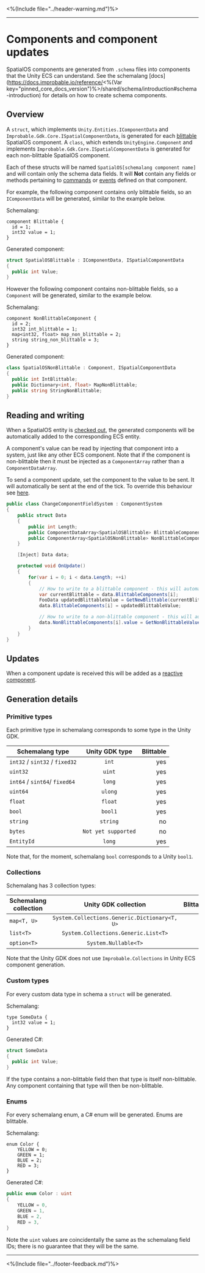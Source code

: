 <%(Include file="../header-warning.md")%>

-----

# Components and component updates
SpatialOS components are generated from `.schema` files into components that the Unity ECS can understand. See the schemalang [docs](https://docs.improbable.io/reference/<%(Var key="pinned_core_docs_version")%>/shared/schema/introduction#schema-introduction) for details on how to create schema components.

## Overview
A `struct`, which implements `Unity.Entities.IComponentData` and `Improbable.Gdk.Core.ISpatialComponentData`,
is generated for each [blittable](https://docs.microsoft.com/en-us/dotnet/framework/interop/blittable-and-non-blittable-types) SpatialOS component.
A `class`, which extends `UnityEngine.Component` and implements `Improbable.Gdk.Core.ISpatialComponentData` is generated for each non-blittable SpatialOS component.

Each of these structs will be named `SpatialOS[schemalang component name]` and will contain only the schema data fields.
It will **Not** contain any fields or methods pertaining to [commands]({{urlRoot}}/content/commands.md) or [events]({{urlRoot}}/content/events.md) defined on that component. 

For example, the following component contains only blittable fields, so an `IComponentData` will be generated, similar to the example below.

Schemalang:

```
component Blittable {
  id = 1;
  int32 value = 1;
}
```

Generated component:

```csharp
struct SpatialOSBlittable : IComponentData, ISpatialComponentData
{
  public int Value;
}
```

However the following component contains non-blittable fields, so a `Component` will be generated, similar to the example below.

Schemalang:

```
component NonBlittableComponent {
  id = 2;
  int32 int_blittable = 1;
  map<int32, float> map_non_blittable = 2;
  string string_non_blittable = 3;
}
```

Generated component:

```csharp
class SpatialOSNonBlittable : Component, ISpatialComponentData
{
  public int IntBlittable;
  public Dictionary<int, float> MapNonBlittable;
  public string StringNonBlittable;
}
```

## Reading and writing
When a SpatialOS entity is [checked out]({{urlRoot}}/content/entity-checkout-process.md), the generated components will be automatically added to the corresponding ECS entity. 

A component's value can be read by injecting that component into a system, just like any other ECS component.
Note that if the component is non-blittable then it must be injected as a `ComponentArray` rather than a `ComponentDataArray`.

To send a component update, set the component to the value to be sent.
It will automatically be sent at the end of the tick.
To override this behaviour see [here]({{urlRoot}}/content/custom-replication-system.md).

```csharp
public class ChangeComponentFieldSystem : ComponentSystem
{
    public struct Data
    {
        public int Length;
        public ComponentDataArray<SpatialOSBlittable> BlittableComponents;
        public ComponentArray<SpatialOSNonBlittable> NonBlittableComponents;
    }

    [Inject] Data data;

    protected void OnUpdate()
    {
        for(var i = 0; i < data.Length; ++i)
        {
            // How to write to a blittable component - this will automatically trigger a component update
            var currentBlittable = data.BlittableComponents[i];
            FooData updatedBlittableValue = GetNewBlittable(currentBlittable);
            data.BlittableComponents[i] = updatedBlittableValue;                       

            // How to write to a non-blittable component - this will automatically trigger a component update
            data.NonBlittableComponents[i].value = GetNonBlittableValue(); 
        }
    }
}
```

## Updates
When a component update is received this will be added as a [reactive component]({{urlRoot}}/content/reactive-components.md).

## Generation details

### Primitive types
Each primitive type in schemalang corresponds to some type in the Unity GDK.

| Schemalang type                | Unity GDK type      | Blittable |
| ------------------------------ | :-----------------: | --------: |
| `int32` / `sint32` / `fixed32` | `int`               | yes       |
| `uint32`                       | `uint`              | yes       |
| `int64` / `sint64`/ `fixed64`  | `long`              | yes       |
| `uint64`                       | `ulong`             | yes       |
| `float`                        | `float`             | yes       |
| `bool`                         | `bool1`             | yes       |
| `string`                       | `string`            | no        |
| `bytes`                        | `Not yet supported` | no        |
| `EntityId`                     | `long`              | yes       |

Note that, for the moment, schemalang `bool` corresponds to a Unity `bool1`.

### Collections 
Schemalang has 3 collection types:

| Schemalang collection | Unity GDK collection                          | Blittable |
| --------------------- | :-------------------------------------------: | --------: |
| `map<T, U>`           | `System.Collections.Generic.Dictionary<T, U>` | no        |
| `list<T>`             | `System.Collections.Generic.List<T>`          | no        |
| `option<T>`           | `System.Nullable<T>`                          | no        |

Note that the Unity GDK does not use `Improbable.Collections` in Unity ECS component generation.

### Custom types 
For every custom data type in schema a `struct` will be generated.

Schemalang:

```
type SomeData {
  int32 value = 1;
}
```

Generated C#:

```csharp
struct SomeData 
{
  public int Value;
}
```

If the type contains a non-blittable field then that type is itself non-blittable. 
Any component containing that type will then be non-blittable.

### Enums 
For every schemalang enum, a C# enum will be generated.
Enums are blittable.

Schemalang:

```
enum Color {
    YELLOW = 0;
    GREEN = 1;
    BLUE = 2;
    RED = 3;
}
```

Generated C#:

```csharp 
public enum Color : uint
{
    YELLOW = 0,
    GREEN = 1,
    BLUE = 2,
    RED = 3,
}
```
Note the `uint` values are coincidentally the same as the schemalang field IDs; there is no guarantee that they will be the same.

----
<%(Include file="../footer-feedback.md")%>